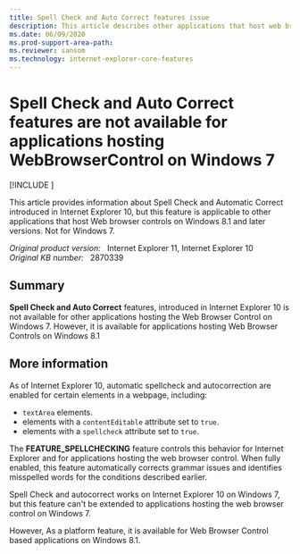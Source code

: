 ```yaml
---
title: Spell Check and Auto Correct features issue
description: This article describes other applications that host web browser controls on Windows 7 that don't support Internet Explorer's Spell Check and Auto Correct features.
ms.date: 06/09/2020
ms.prod-support-area-path: 
ms.reviewer: sansom
ms.technology: internet-explorer-core-features
---
```

# Spell Check and Auto Correct features are not available for applications hosting WebBrowserControl on Windows 7

[!INCLUDE [](../includes/browsers-important.md)]

This article provides information about Spell Check and Automatic Correct introduced in Internet Explorer 10, but this feature is applicable to other applications that host Web browser controls on Windows 8.1 and later versions. Not for Windows 7.

_Original product version:_ &nbsp; Internet Explorer 11, Internet Explorer 10  
_Original KB number:_ &nbsp; 2870339

## Summary

**Spell Check and Auto Correct** features, introduced in Internet Explorer 10 is not available for other applications hosting the Web Browser Control on Windows 7. However, it is available for applications hosting Web Browser Controls on Windows 8.1

## More information

As of Internet Explorer 10, automatic spellcheck and autocorrection are enabled for certain elements in a webpage, including:

- `textArea` elements.
- elements with a `contentEditable` attribute set to `true`.
- elements with a `spellcheck` attribute set to `true`.

The **FEATURE_SPELLCHECKING** feature controls this behavior for Internet Explorer and for applications hosting the web browser control. When fully enabled, this feature automatically corrects grammar issues and identifies misspelled words for the conditions described earlier.

Spell Check and autocorrect works on Internet Explorer 10 on Windows 7, but this feature can't be extended to applications hosting the web browser control on Windows 7.

However, As a platform feature, it is available for Web Browser Control based applications on Windows 8.1.
